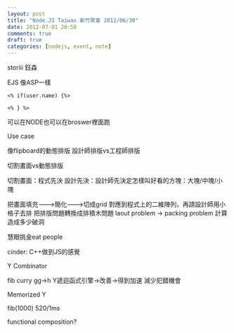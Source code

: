```yaml
---
layout: post
title: "Node.JS Taiwan 新竹聚會 2012/06/30"
date: 2012-07-01 20:50
comments: true
draft: true
categories: [nodejs, event, note]
---
```

storiii 鈺森


EJS
像ASP一樣

    <% if(user.name) {%>
   
    <% } %>
可以在NODE也可以在broswer裡面跑



Use case

像flipboard的動態排版
設計師排版vs工程師排版

切割畫面vs動態排版


切割畫面：程式先決
設計先決：設計師先決定怎樣叫好看的方塊：大塊/中塊/小塊

把畫面填充--->簡化--->切成grid
對應到程式上的二維陣列，再請設計師用小格子去排
把排版問題轉換成排積木問題
laout problem -> packing problem
計算造成多少破洞


慧眼挑金eat people



cinder: C++做到JS的感覺










Y Combinator

fib
curry
gg->h
Y遞迴函式引擎->改善->得到加速
減少犯錯機會


Memorized Y


fib(1000)
520/1ms


functional composition?

